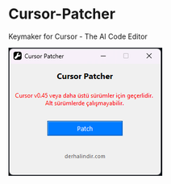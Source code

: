 # Cursor-Patcher
Keymaker for Cursor - The AI Code Editor

![GUI](https://github.com/BartuAbiHD/Cursor-Patcher/raw/main/Cursor%20Patcher.png) 
